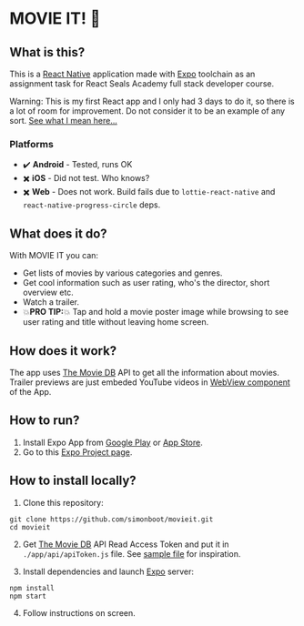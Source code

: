 # MOVIE IT! :movie_camera:

## What is this?

This is a [React Native](https://reactnative.dev/) application made with [Expo](https://docs.expo.io) toolchain as an assignment task for React Seals Academy full stack developer course.

Warning: This is my first React app and I only had 3 days to do it, so there is a lot of room for improvement. Do not consider it to be an example of any sort. [See what I mean here...](TODO.md)

### Platforms

- :heavy_check_mark: **Android** - Tested, runs OK
- :heavy_multiplication_x: **iOS** - Did not test. Who knows?
- :heavy_multiplication_x: **Web** - Does not work. Build fails due to `lottie-react-native` and `react-native-progress-circle` deps. 

## What does it do?

With MOVIE IT you can:

- Get lists of movies by various categories and genres.
- Get cool information such as user rating, who's the director, short overview etc.
- Watch a trailer.
- :boom:**PRO TIP:**:boom: Tap and hold a movie poster image while browsing to see user rating and title without leaving home screen.

## How does it work?

The app uses [The Movie DB](https://www.themoviedb.org/) API to get all the information about movies. Trailer previews are just embeded YouTube videos in [WebView component](https://docs.expo.io/versions/latest/sdk/webview/) of the App.

## How to run?

1. Install Expo App from [Google Play](https://play.google.com/store/apps/details?id=host.exp.exponent&hl=en_US&gl=US) or [App Store](https://apps.apple.com/us/app/expo-go/id982107779).
2. Go to this [Expo Project page](https://expo.io/@simonboot/movieit?release-channel=staging).

## How to install locally?

1.  Clone this repository:

```console
git clone https://github.com/simonboot/movieit.git
cd movieit
```

2. Get [The Movie DB](https://www.themoviedb.org/) API Read Access Token and put it in `./app/api/apiToken.js` file. See [sample file](/app/api/apiToken.sample.js) for inspiration.

3. Install dependencies and launch [Expo](https://docs.expo.io) server:

```console
npm install
npm start
```

4. Follow instructions on screen.
